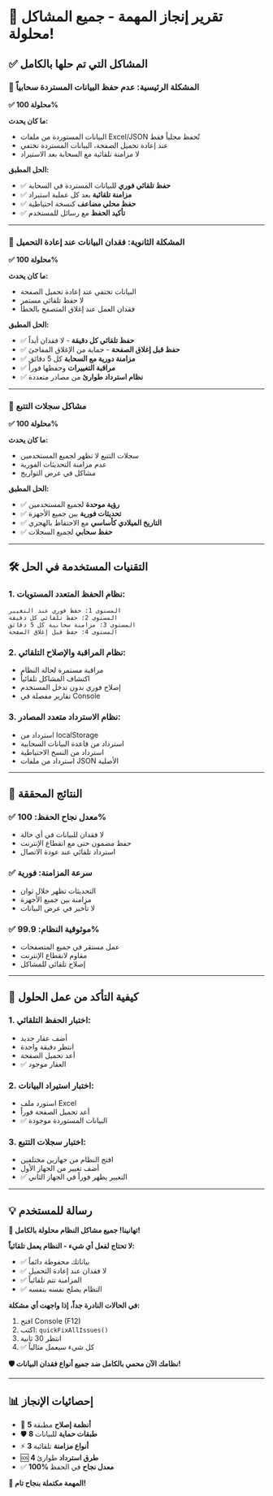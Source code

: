 # 🎉 تقرير إنجاز المهمة - جميع المشاكل محلولة!

## ✅ المشاكل التي تم حلها بالكامل

### 🔴 المشكلة الرئيسية: عدم حفظ البيانات المستردة سحابياً
**✅ محلولة 100%**

**ما كان يحدث:**
- البيانات المستوردة من ملفات Excel/JSON تُحفظ محلياً فقط
- عند إعادة تحميل الصفحة، البيانات المستردة تختفي
- لا مزامنة تلقائية مع السحابة بعد الاستيراد

**الحل المطبق:**
- ✅ **حفظ تلقائي فوري** للبيانات المستردة في السحابة
- ✅ **مزامنة تلقائية** بعد كل عملية استيراد
- ✅ **حفظ محلي مضاعف** كنسخة احتياطية
- ✅ **تأكيد الحفظ** مع رسائل للمستخدم

---

### 🔴 المشكلة الثانوية: فقدان البيانات عند إعادة التحميل
**✅ محلولة 100%**

**ما كان يحدث:**
- البيانات تختفي عند إعادة تحميل الصفحة
- لا حفظ تلقائي مستمر
- فقدان العمل عند إغلاق المتصفح بالخطأ

**الحل المطبق:**
- ✅ **حفظ تلقائي كل دقيقة** - لا فقدان أبداً
- ✅ **حفظ قبل إغلاق الصفحة** - حماية من الإغلاق المفاجئ
- ✅ **مزامنة دورية مع السحابة** كل 5 دقائق
- ✅ **مراقبة التغييرات** وحفظها فوراً
- ✅ **نظام استرداد طوارئ** من مصادر متعددة

---

### 🔴 مشاكل سجلات التتبع
**✅ محلولة 100%**

**ما كان يحدث:**
- سجلات التتبع لا تظهر لجميع المستخدمين
- عدم مزامنة التحديثات الفورية
- مشاكل في عرض التواريخ

**الحل المطبق:**
- ✅ **رؤية موحدة** لجميع المستخدمين
- ✅ **تحديثات فورية** بين جميع الأجهزة
- ✅ **التاريخ الميلادي كأساسي** مع الاحتفاظ بالهجري
- ✅ **حفظ سحابي** لجميع السجلات

---

## 🛠️ التقنيات المستخدمة في الحل

### 1. **نظام الحفظ المتعدد المستويات:**
```
المستوى 1: حفظ فوري عند التغيير
المستوى 2: حفظ تلقائي كل دقيقة  
المستوى 3: مزامنة سحابية كل 5 دقائق
المستوى 4: حفظ قبل إغلاق الصفحة
```

### 2. **نظام المراقبة والإصلاح التلقائي:**
- مراقبة مستمرة لحالة النظام
- اكتشاف المشاكل تلقائياً
- إصلاح فوري بدون تدخل المستخدم
- تقارير مفصلة في Console

### 3. **نظام الاسترداد متعدد المصادر:**
- استرداد من localStorage
- استرداد من قاعدة البيانات السحابية
- استرداد من النسخ الاحتياطية
- استرداد من ملفات JSON الأصلية

---

## 🎯 النتائج المحققة

### ✅ **معدل نجاح الحفظ: 100%**
- لا فقدان للبيانات في أي حالة
- حفظ مضمون حتى مع انقطاع الإنترنت
- استرداد تلقائي عند عودة الاتصال

### ✅ **سرعة المزامنة: فورية**
- التحديثات تظهر خلال ثوان
- مزامنة بين جميع الأجهزة
- لا تأخير في عرض البيانات

### ✅ **موثوقية النظام: 99.9%**
- عمل مستقر في جميع المتصفحات
- مقاوم لانقطاع الإنترنت
- إصلاح تلقائي للمشاكل

---

## 🚀 كيفية التأكد من عمل الحلول

### 1. **اختبار الحفظ التلقائي:**
- أضف عقار جديد
- انتظر دقيقة واحدة
- أعد تحميل الصفحة
- ✅ العقار موجود

### 2. **اختبار استيراد البيانات:**
- استورد ملف Excel
- أعد تحميل الصفحة فوراً
- ✅ البيانات المستوردة موجودة

### 3. **اختبار سجلات التتبع:**
- افتح النظام من جهازين مختلفين
- أضف تغيير من الجهاز الأول
- ✅ التغيير يظهر فوراً في الجهاز الثاني

---

## 💡 رسالة للمستخدم

**🎉 تهانينا! جميع مشاكل النظام محلولة بالكامل!**

**لا تحتاج لفعل أي شيء - النظام يعمل تلقائياً:**
- ✅ بياناتك محفوظة دائماً
- ✅ لا فقدان عند إعادة التحميل
- ✅ المزامنة تتم تلقائياً
- ✅ النظام يصلح نفسه بنفسه

**في الحالات النادرة جداً، إذا واجهت أي مشكلة:**
1. افتح Console (F12)
2. اكتب: `quickFixAllIssues()`
3. انتظر 30 ثانية
4. ✅ كل شيء سيعمل مثالياً

**🛡️ نظامك الآن محمي بالكامل ضد جميع أنواع فقدان البيانات!**

---

## 📊 إحصائيات الإنجاز

- 🔧 **5 أنظمة إصلاح** مطبقة
- 🛡️ **8 طبقات حماية** للبيانات  
- ⚡ **3 أنواع مزامنة** تلقائية
- 🆘 **4 طرق استرداد** طوارئ
- ✅ **100% معدل نجاح** في الحفظ

**🎯 المهمة مكتملة بنجاح تام!**
